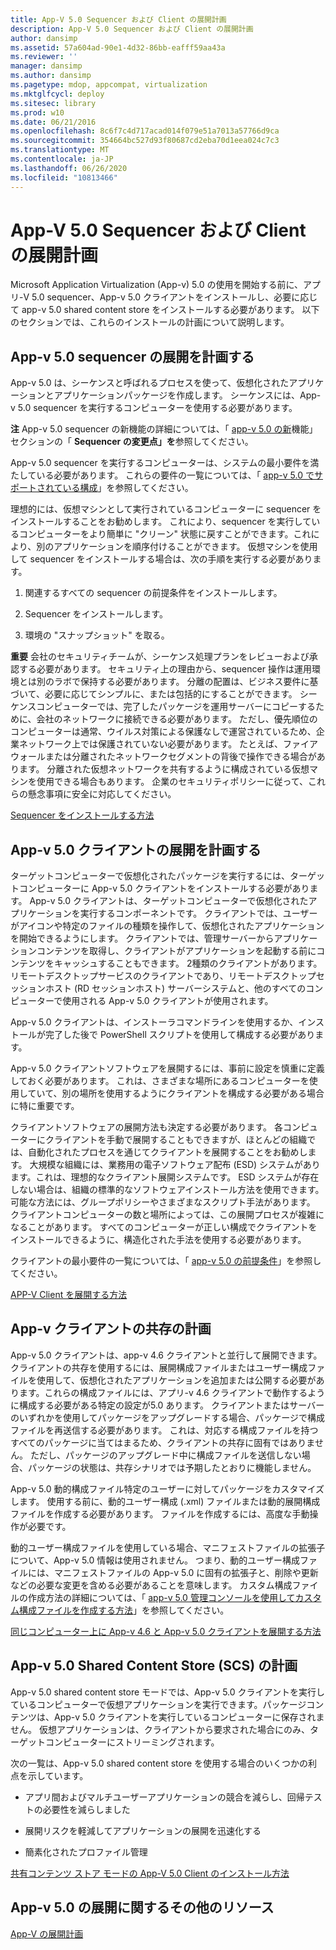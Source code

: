 ```yaml
---
title: App-V 5.0 Sequencer および Client の展開計画
description: App-V 5.0 Sequencer および Client の展開計画
author: dansimp
ms.assetid: 57a604ad-90e1-4d32-86bb-eafff59aa43a
ms.reviewer: ''
manager: dansimp
ms.author: dansimp
ms.pagetype: mdop, appcompat, virtualization
ms.mktglfcycl: deploy
ms.sitesec: library
ms.prod: w10
ms.date: 06/21/2016
ms.openlocfilehash: 8c6f7c4d717acad014f079e51a7013a57766d9ca
ms.sourcegitcommit: 354664bc527d93f80687cd2eba70d1eea024c7c3
ms.translationtype: MT
ms.contentlocale: ja-JP
ms.lasthandoff: 06/26/2020
ms.locfileid: "10813466"
---
```

# App-V 5.0 Sequencer および Client の展開計画


Microsoft Application Virtualization (App-v) 5.0 の使用を開始する前に、アプリ-V 5.0 sequencer、App-v 5.0 クライアントをインストールし、必要に応じて app-v 5.0 shared content store をインストールする必要があります。 以下のセクションでは、これらのインストールの計画について説明します。

## App-v 5.0 sequencer の展開を計画する


App-v 5.0 は、シーケンスと呼ばれるプロセスを使って、仮想化されたアプリケーションとアプリケーションパッケージを作成します。 シーケンスには、App-v 5.0 sequencer を実行するコンピューターを使用する必要があります。

**注** App-v 5.0 sequencer の新機能の詳細については、「 [app-v 5.0 の新](whats-new-in-app-v-50.md)機能」セクションの「 **Sequencer の変更点」を**参照してください。

 

App-v 5.0 sequencer を実行するコンピューターは、システムの最小要件を満たしている必要があります。 これらの要件の一覧については、「 [app-v 5.0 でサポートされている構成](app-v-50-supported-configurations.md)」を参照してください。

理想的には、仮想マシンとして実行されているコンピューターに sequencer をインストールすることをお勧めします。 これにより、sequencer を実行しているコンピューターをより簡単に "クリーン" 状態に戻すことができます。これにより、別のアプリケーションを順序付けることができます。 仮想マシンを使用して sequencer をインストールする場合は、次の手順を実行する必要があります。

1.  関連するすべての sequencer の前提条件をインストールします。

2.  Sequencer をインストールします。

3.  環境の "スナップショット" を取る。

**重要** 会社のセキュリティチームが、シーケンス処理プランをレビューおよび承認する必要があります。 セキュリティ上の理由から、sequencer 操作は運用環境とは別のラボで保持する必要があります。 分離の配置は、ビジネス要件に基づいて、必要に応じてシンプルに、または包括的にすることができます。 シーケンスコンピューターでは、完了したパッケージを運用サーバーにコピーするために、会社のネットワークに接続できる必要があります。 ただし、優先順位のコンピューターは通常、ウイルス対策による保護なしで運営されているため、企業ネットワーク上では保護されていない必要があります。 たとえば、ファイアウォールまたは分離されたネットワークセグメントの背後で操作できる場合があります。 分離された仮想ネットワークを共有するように構成されている仮想マシンを使用できる場合もあります。 企業のセキュリティポリシーに従って、これらの懸念事項に安全に対応してください。

 

[Sequencer をインストールする方法](how-to-install-the-sequencer-beta-gb18030.md)

## App-v 5.0 クライアントの展開を計画する


ターゲットコンピューターで仮想化されたパッケージを実行するには、ターゲットコンピューターに App-v 5.0 クライアントをインストールする必要があります。 App-v 5.0 クライアントは、ターゲットコンピューターで仮想化されたアプリケーションを実行するコンポーネントです。 クライアントでは、ユーザーがアイコンや特定のファイルの種類を操作して、仮想化されたアプリケーションを開始できるようにします。 クライアントでは、管理サーバーからアプリケーションコンテンツを取得し、クライアントがアプリケーションを起動する前にコンテンツをキャッシュすることもできます。 2種類のクライアントがあります。リモートデスクトップサービスのクライアントであり、リモートデスクトップセッションホスト (RD セッションホスト) サーバーシステムと、他のすべてのコンピューターで使用される App-v 5.0 クライアントが使用されます。

App-v 5.0 クライアントは、インストーラコマンドラインを使用するか、インストールが完了した後で PowerShell スクリプトを使用して構成する必要があります。

App-v 5.0 クライアントソフトウェアを展開するには、事前に設定を慎重に定義しておく必要があります。 これは、さまざまな場所にあるコンピューターを使用していて、別の場所を使用するようにクライアントを構成する必要がある場合に特に重要です。

クライアントソフトウェアの展開方法も決定する必要があります。 各コンピューターにクライアントを手動で展開することもできますが、ほとんどの組織では、自動化されたプロセスを通じてクライアントを展開することをお勧めします。 大規模な組織には、業務用の電子ソフトウェア配布 (ESD) システムがあります。これは、理想的なクライアント展開システムです。 ESD システムが存在しない場合は、組織の標準的なソフトウェアインストール方法を使用できます。 可能な方法には、グループポリシーやさまざまなスクリプト手法があります。 クライアントコンピューターの数と場所によっては、この展開プロセスが複雑になることがあります。 すべてのコンピューターが正しい構成でクライアントをインストールできるように、構造化された手法を使用する必要があります。

クライアントの最小要件の一覧については、「 [app-v 5.0 の前提条件](app-v-50-prerequisites.md)」を参照してください。

[APP-V Client を展開する方法](how-to-deploy-the-app-v-client-gb18030.md)

## <a href="" id="bkmk-client-coexist"></a>App-v クライアントの共存の計画


App-v 5.0 クライアントは、app-v 4.6 クライアントと並行して展開できます。 クライアントの共存を使用するには、展開構成ファイルまたはユーザー構成ファイルを使用して、仮想化されたアプリケーションを追加または公開する必要があります。これらの構成ファイルには、アプリ-v 4.6 クライアントで動作するように構成する必要がある特定の設定が5.0 あります。 クライアントまたはサーバーのいずれかを使用してパッケージをアップグレードする場合、パッケージで構成ファイルを再送信する必要があります。 これは、対応する構成ファイルを持つすべてのパッケージに当てはまるため、クライアントの共存に固有ではありません。 ただし、パッケージのアップグレード中に構成ファイルを送信しない場合、パッケージの状態は、共存シナリオでは予期したとおりに機能しません。

App-v 5.0 動的構成ファイル特定のユーザーに対してパッケージをカスタマイズします。 使用する前に、動的ユーザー構成 (.xml) ファイルまたは動的展開構成ファイルを作成する必要があります。 ファイルを作成するには、高度な手動操作が必要です。

動的ユーザー構成ファイルを使用している場合、マニフェストファイルの拡張子について、App-v 5.0 情報は使用されません。 つまり、動的ユーザー構成ファイルには、マニフェストファイルの App-v 5.0 に固有の拡張子と、削除や更新などの必要な変更を含める必要があることを意味します。 カスタム構成ファイルの作成方法の詳細については、「 [app-v 5.0 管理コンソールを使用してカスタム構成ファイルを作成する方法](how-to-create-a-custom-configuration-file-by-using-the-app-v-50-management-console.md)」を参照してください。

[同じコンピューター上に App-v 4.6 と App-v 5.0 クライアントを展開する方法](how-to-deploy-the-app-v-46-and-the-app-v--50-client-on-the-same-computer.md)

## <a href="" id="bkmk-plan-for-scs"></a>App-v 5.0 Shared Content Store (SCS) の計画


App-v 5.0 shared content store モードでは、App-v 5.0 クライアントを実行しているコンピューターで仮想アプリケーションを実行できます。パッケージコンテンツは、App-v 5.0 クライアントを実行しているコンピューターに保存されません。 仮想アプリケーションは、クライアントから要求された場合にのみ、ターゲットコンピューターにストリーミングされます。

次の一覧は、App-v 5.0 shared content store を使用する場合のいくつかの利点を示しています。

-   アプリ間およびマルチユーザーアプリケーションの競合を減らし、回帰テストの必要性を減らしました

-   展開リスクを軽減してアプリケーションの展開を迅速化する

-   簡素化されたプロファイル管理

[共有コンテンツ ストア モードの App-V 5.0 Client のインストール方法](how-to-install-the-app-v-50-client-for-shared-content-store-mode.md)






## <a href="" id="other-resources-for-the-app-v-5-0-deployment-"></a>App-v 5.0 の展開に関するその他のリソース


[App-V の展開計画](planning-to-deploy-app-v.md)

 

 





